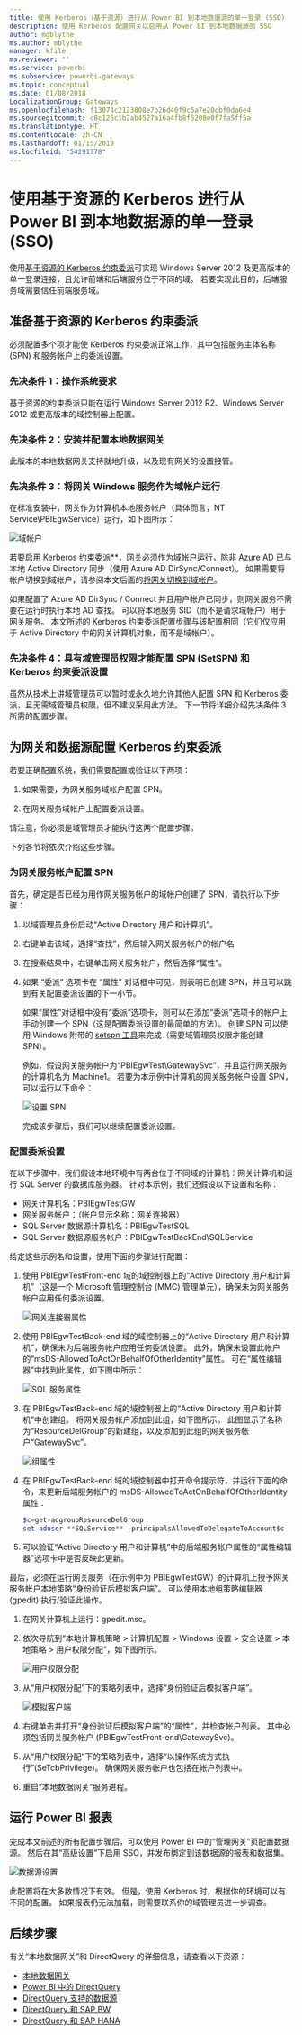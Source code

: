 ```yaml
---
title: 使用 Kerberos（基于资源）进行从 Power BI 到本地数据源的单一登录 (SSO)
description: 使用 Kerberos 配置网关以启用从 Power BI 到本地数据源的 SSO
author: mgblythe
ms.author: mblythe
manager: kfile
ms.reviewer: ''
ms.service: powerbi
ms.subservice: powerbi-gateways
ms.topic: conceptual
ms.date: 01/08/2018
LocalizationGroup: Gateways
ms.openlocfilehash: f13074c2123808e7b26d40f9c5a7e20cbf0da6e4
ms.sourcegitcommit: c8c126c1b2ab4527a16a4fb8f5208e0f7fa5ff5a
ms.translationtype: HT
ms.contentlocale: zh-CN
ms.lasthandoff: 01/15/2019
ms.locfileid: "54291778"
---
```

# <a name="use-resource-based-kerberos-for-single-sign-on-sso-from-power-bi-to-on-premises-data-sources"></a>使用基于资源的 Kerberos 进行从 Power BI 到本地数据源的单一登录 (SSO)

使用[基于资源的 Kerberos 约束委派](/windows-server/security/kerberos/kerberos-constrained-delegation-overview)可实现 Windows Server 2012 及更高版本的单一登录连接，且允许前端和后端服务位于不同的域。 若要实现此目的，后端服务域需要信任前端服务域。

## <a name="preparing-for-resource-based-kerberos-constrained-delegation"></a>准备基于资源的 Kerberos 约束委派

必须配置多个项才能使 Kerberos 约束委派正常工作，其中包括服务主体名称 (SPN) 和服务帐户上的委派设置。

### <a name="prerequisite-1-operating-system-requirements"></a>先决条件 1：操作系统要求

基于资源的约束委派只能在运行 Windows Server 2012 R2、Windows Server 2012 或更高版本的域控制器上配置。

### <a name="prerequisite-2-install-and-configure-the-on-premises-data-gateway"></a>先决条件 2：安装并配置本地数据网关

此版本的本地数据网关支持就地升级，以及现有网关的设置接管。

### <a name="prerequisite-3-run-the-gateway-windows-service-as-a-domain-account"></a>先决条件 3：将网关 Windows 服务作为域帐户运行

在标准安装中，网关作为计算机本地服务帐户（具体而言，NT Service\PBIEgwService）运行，如下图所示：

![域帐户](media/service-gateway-sso-kerberos-resource/domain-account.png)

若要启用 Kerberos 约束委派**，网关必须作为域帐户运行，除非 Azure AD 已与本地 Active Directory 同步（使用 Azure AD DirSync/Connect）。 如果需要将帐户切换到域帐户，请参阅本文后面的[将网关切换到域帐户](service-gateway-sso-kerberos.md#switching-the-gateway-to-a-domain-account)。

如果配置了 Azure AD DirSync / Connect 并且用户帐户已同步，则网关服务不需要在运行时执行本地 AD 查找。 可以将本地服务 SID（而不是请求域帐户）用于网关服务。 本文所述的 Kerberos 约束委派配置步骤与该配置相同（它们仅应用于 Active Directory 中的网关计算机对象，而不是域帐户）。

### <a name="prerequisite-4-have-domain-admin-rights-to-configure-spns-setspn-and-kerberos-constrained-delegation-settings"></a>先决条件 4：具有域管理员权限才能配置 SPN (SetSPN) 和 Kerberos 约束委派设置

虽然从技术上讲域管理员可以暂时或永久地允许其他人配置 SPN 和 Kerberos 委派，且无需域管理员权限，但不建议采用此方法。 下一节将详细介绍先决条件 3 所需的配置步骤。

## <a name="configuring-kerberos-constrained-delegation-for-the-gateway-and-data-source"></a>为网关和数据源配置 Kerberos 约束委派

若要正确配置系统，我们需要配置或验证以下两项：

1. 如果需要，为网关服务域帐户配置 SPN。

1. 在网关服务域帐户上配置委派设置。

请注意，你必须是域管理员才能执行这两个配置步骤。

下列各节将依次介绍这些步骤。

### <a name="configure-an-spn-for-the-gateway-service-account"></a>为网关服务帐户配置 SPN

首先，确定是否已经为用作网关服务帐户的域帐户创建了 SPN，请执行以下步骤：

1. 以域管理员身份启动“Active Directory 用户和计算机”。

1. 右键单击该域，选择“查找”，然后输入网关服务帐户的帐户名

1. 在搜索结果中，右键单击网关服务帐户，然后选择“属性”。

1. 如果 “委派” 选项卡在 “属性” 对话框中可见，则表明已创建 SPN，并且可以跳到有关配置委派设置的下一小节。

    如果“属性”对话框中没有“委派”选项卡，则可以在添加“委派”选项卡的帐户上手动创建一个 SPN（这是配置委派设置的最简单的方法）。 创建 SPN 可以使用 Windows 附带的 [setspn 工具](https://technet.microsoft.com/library/cc731241.aspx)来完成（需要域管理员权限才能创建 SPN）。

    例如，假设网关服务帐户为“PBIEgwTest\GatewaySvc”，并且运行网关服务的计算机名为 Machine1。 若要为本示例中计算机的网关服务帐户设置 SPN，可以运行以下命令：

      ![设置 SPN](media/service-gateway-sso-kerberos-resource/set-spn.png)

    完成该步骤后，我们可以继续配置委派设置。

### <a name="configure-delegation-settings"></a>配置委派设置

在以下步骤中，我们假设本地环境中有两台位于不同域的计算机：网关计算机和运行 SQL Server 的数据库服务器。 针对本示例，我们还假设以下设置和名称：

- 网关计算机名：PBIEgwTestGW
- 网关服务帐户：（帐户显示名称：网关连接器）
- SQL Server 数据源计算机名：PBIEgwTestSQL
- SQL Server 数据源服务帐户：PBIEgwTestBackEnd\SQLService

给定这些示例名和设置，使用下面的步骤进行配置：

1. 使用 PBIEgwTestFront-end 域的域控制器上的“Active Directory 用户和计算机”（这是一个 Microsoft 管理控制台 (MMC) 管理单元），确保未为网关服务帐户应用任何委派设置。

    ![网关连接器属性](media/service-gateway-sso-kerberos-resource/gateway-connector-properties.png)

1. 使用 PBIEgwTestBack-end 域的域控制器上的“Active Directory 用户和计算机”，确保未为后端服务帐户应用任何委派设置。 此外，确保未设置此帐户的“msDS-AllowedToActOnBehalfOfOtherIdentity”属性。 可在“属性编辑器”中找到此属性，如下图中所示：

    ![SQL 服务属性](media/service-gateway-sso-kerberos-resource/sql-service-properties.png)

1. 在 PBIEgwTestBack-end 域的域控制器上的“Active Directory 用户和计算机”中创建组。 将网关服务帐户添加到此组，如下图所示。 此图显示了名称为“ResourceDelGroup”的新建组，以及添加到此组的网关服务帐户“GatewaySvc”。

    ![组属性](media/service-gateway-sso-kerberos-resource/group-properties.png)

1. 在 PBIEgwTestBack-end 域的域控制器中打开命令提示符，并运行下面的命令，来更新后端服务帐户的 msDS-AllowedToActOnBehalfOfOtherIdentity 属性：

    ```powershell
    $c=get-adgroupResourceDelGroup
    set-aduser **SQLService** -principalsAllowedToDelegateToAccount$c
    ```

1. 可以验证“Active Directory 用户和计算机”中的后端服务帐户属性的“属性编辑器”选项卡中是否反映此更新。

最后，必须在运行网关服务（在示例中为 PBIEgwTestGW）的计算机上授予网关服务帐户本地策略“身份验证后模拟客户端”。 可以使用本地组策略编辑器 (gpedit) 执行/验证此操作。

1. 在网关计算机上运行：gpedit.msc。

1. 依次导航到“本地计算机策略 > 计算机配置 > Windows 设置 > 安全设置 > 本地策略 > 用户权限分配”，如下图所示。

    ![用户权限分配](media/service-gateway-sso-kerberos-resource/user-rights-assignment.png)

1. 从“用户权限分配”下的策略列表中，选择“身份验证后模拟客户端”。

    ![模拟客户端](media/service-gateway-sso-kerberos-resource/impersonate-client.png)

1. 右键单击并打开“身份验证后模拟客户端”的“属性”，并检查帐户列表。 其中必须包括网关服务帐户 (PBIEgwTestFront-end\GatewaySvc)。

1. 从“用户权限分配”下的策略列表中，选择“以操作系统方式执行”(SeTcbPrivilege)。 确保网关服务帐户也包括在帐户列表中。

1. 重启“本地数据网关”服务进程。

## <a name="running-a-power-bi-report"></a>运行 Power BI 报表

完成本文前述的所有配置步骤后，可以使用 Power BI 中的“管理网关”页配置数据源。 然后在其“高级设置”下启用 SSO，并发布绑定到该数据源的报表和数据集。

![数据源设置](media/service-gateway-sso-kerberos-resource/data-source-settings.png)

此配置将在大多数情况下有效。 但是，使用 Kerberos 时，根据你的环境可以有不同的配置。 如果报表仍无法加载，则需要联系你的域管理员进一步调查。

## <a name="next-steps"></a>后续步骤

有关“本地数据网关”和 DirectQuery 的详细信息，请查看以下资源：

- [本地数据网关](service-gateway-onprem.md)
- [Power BI 中的 DirectQuery](desktop-directquery-about.md)
- [DirectQuery 支持的数据源](desktop-directquery-data-sources.md)
- [DirectQuery 和 SAP BW](desktop-directquery-sap-bw.md)
- [DirectQuery 和 SAP HANA](desktop-directquery-sap-hana.md)